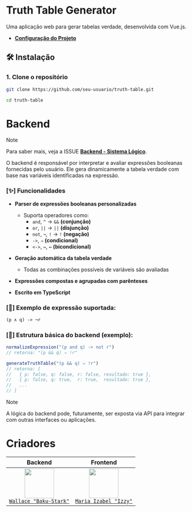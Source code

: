 # Truth Table Generator

Uma aplicação web para gerar tabelas verdade, desenvolvida com Vue.js.

- **[Configuração do Projeto](https://github.com/Baku-Stark/Truth_Table/issues/3)**

## 🛠️ Instalação

### 1. Clone o repositório

```bash
git clone https://github.com/seu-usuario/truth-table.git
```

```bash
cd truth-table
```

# Backend

> [!NOTE]
>
> Para saber mais, veja a ISSUE **[Backend - Sistema Lógico](https://github.com/Baku-Stark/Truth_Table/issues/2)**.

O backend é responsável por interpretar e avaliar expressões booleanas fornecidas pelo usuário. Ele gera dinamicamente a tabela verdade com base nas variáveis identificadas na expressão.

### [✨] Funcionalidades

- **Parser de expressões booleanas personalizadas**

  * Suporta operadores como:
    * `and`, `^` → `&&` **(conjunção)**
    * `or`, `||` → `||` **(disjunção)**
    * `not`, `¬`, `!` → `!` **(negação)**
    * `->`, `⇒` **(condicional)**
    * `<->`, `⇔`, `↔` **(bicondicional)**

- **Geração automática da tabela verdade**
  * Todas as combinações possíveis de variáveis são avaliadas

- **Expressões compostas e agrupadas com parênteses**
- **Escrito em TypeScript**

### [🧠] Exemplo de expressão suportada:

```txt
(p ∧ q) -> ¬r
```

### [🧪] Estrutura básica do backend (exemplo):

```ts
normalizeExpression("(p and q) -> not r")
// retorna: "(p && q) ⇒ !r"

generateTruthTable("(p && q) ⇒ !r")
// retorna: [
//   { p: false, q: false, r: false, resultado: true },
//   { p: false, q: true,  r: true,  resultado: true },
//   ...
// ]
```

> [!NOTE]
> A lógica do backend pode, futuramente, ser exposta via API para integrar com outras interfaces ou aplicações.

# Criadores

| Backend  | Frontend |
|:---:|:---:|
|  <img height="80"  src="https://avatars.githubusercontent.com/u/103138773?v=4" />  <br> [`Wallace "Baku-Stark"`](https://github.com/Baku-Stark)  |  <img height="80"  src="https://avatars.githubusercontent.com/u/163025588?v=4" />  <br> [`Maria Izabel "Izzy"`](https://github.com/sparklezzy) |